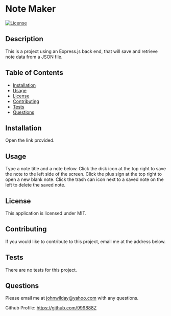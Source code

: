 
# Note Maker 
[![License](https://img.shields.io/badge/License-MIT-yellow.svg)](https://opensource.org/licenses/MIT)
## Description
This is a project using an Express.js back end, that will save and retrieve note data from a JSON file.
## Table of Contents
- [Installation](#Installation)
- [Usage](#Usage)
- [License](#License)
- [Contributing](#Contributing)
- [Tests](#Tests)
- [Questions](#Questions)
## Installation
Open the link provided.
## Usage
Type a note title and a note below. Click the disk icon at the top right to save the note to the left side of the screen. Click the plus sign at the top right to open a new blank note. Click the trash can icon next to a saved note on the left to delete the saved note.
## License
This application is licensed under MIT.
## Contributing
If you would like to contribute to this project, email me at the address below.
## Tests 
There are no tests for this project.
## Questions
Please email me at johnwilday@yahoo.com with any questions. 

Github Profile: https://github.com/999888Z
